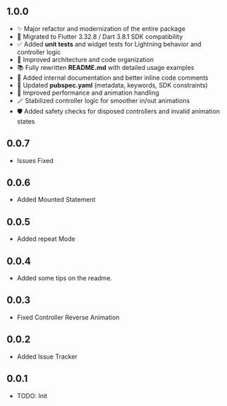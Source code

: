 ## 1.0.0

- ✨ Major refactor and modernization of the entire package  
- 🧱 Migrated to Flutter 3.32.8 / Dart 3.8.1 SDK compatibility  
- ✅ Added **unit tests** and widget tests for Lightning behavior and controller logic  
- 🧩 Improved architecture and code organization  
- 📚 Fully rewritten **README.md** with detailed usage examples  
- 🧠 Added internal documentation and better inline code comments  
- 🧾 Updated **pubspec.yaml** (metadata, keywords, SDK constraints)  
- 🧰 Improved performance and animation handling  
- 🪄 Stabilized controller logic for smoother in/out animations  
- 🛡️ Added safety checks for disposed controllers and invalid animation states 

## 0.0.7

* Issues Fixed

## 0.0.6

* Added Mounted Statement

## 0.0.5

* Added repeat Mode

## 0.0.4

* Added some tips on the readme.

## 0.0.3

* Fixed Controller Reverse Animation

## 0.0.2

* Added Issue Tracker

## 0.0.1

* TODO: Init
